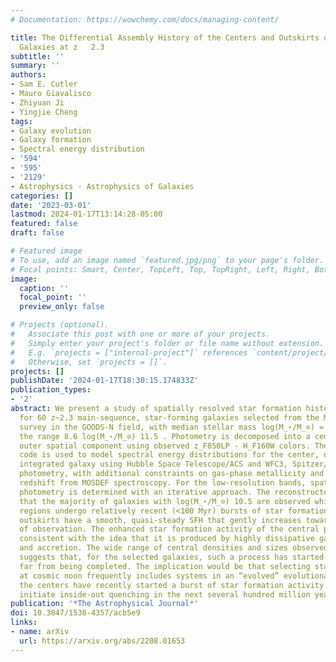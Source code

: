 ```yaml
---
# Documentation: https://wowchemy.com/docs/managing-content/

title: The Differential Assembly History of the Centers and Outskirts of Main-sequence
  Galaxies at z   2.3
subtitle: ''
summary: ''
authors:
- Sam E. Cutler
- Mauro Giavalisco
- Zhiyuan Ji
- Yingjie Cheng
tags:
- Galaxy evolution
- Galaxy formation
- Spectral energy distribution
- '594'
- '595'
- '2129'
- Astrophysics - Astrophysics of Galaxies
categories: []
date: '2023-03-01'
lastmod: 2024-01-17T13:14:28-05:00
featured: false
draft: false

# Featured image
# To use, add an image named `featured.jpg/png` to your page's folder.
# Focal points: Smart, Center, TopLeft, Top, TopRight, Left, Right, BottomLeft, Bottom, BottomRight.
image:
  caption: ''
  focal_point: ''
  preview_only: false

# Projects (optional).
#   Associate this post with one or more of your projects.
#   Simply enter your project's folder or file name without extension.
#   E.g. `projects = ["internal-project"]` references `content/project/deep-learning/index.md`.
#   Otherwise, set `projects = []`.
projects: []
publishDate: '2024-01-17T18:30:15.174833Z'
publication_types:
- '2'
abstract: We present a study of spatially resolved star formation histories (SFHs)
  for 60 z~2.3 main-sequence, star-forming galaxies selected from the MOSDEF spectroscopic
  survey in the GOODS-N field, with median stellar mass log(M_⋆/M_⊙) = 9.75 and spanning
  the range 8.6 log(M_⋆/M_⊙) 11.5 . Photometry is decomposed into a central and an
  outer spatial component using observed z_F850LP - H_F160W colors. The PROSPECTOR
  code is used to model spectral energy distributions for the center, outskirt, and
  integrated galaxy using Hubble Space Telescope/ACS and WFC3, Spitzer/IRAC, and ground-based
  photometry, with additional constraints on gas-phase metallicity and spectroscopic
  redshift from MOSDEF spectroscopy. For the low-resolution bands, spatially resolved
  photometry is determined with an iterative approach. The reconstructed SFHs indicate
  that the majority of galaxies with log(M_⋆/M_⊙) 10.5 are observed while their central
  regions undergo relatively recent (<100 Myr) bursts of star formation, whereas the
  outskirts have a smooth, quasi-steady SFH that gently increases toward the redshift
  of observation. The enhanced star formation activity of the central parts is broadly
  consistent with the idea that it is produced by highly dissipative gas compaction
  and accretion. The wide range of central densities and sizes observed in the sample
  suggests that, for the selected galaxies, such a process has started but is still
  far from being completed. The implication would be that selecting star-forming galaxies
  at cosmic noon frequently includes systems in an “evolved” evolutionary phase where
  the centers have recently started a burst of star formation activity that will likely
  initiate inside-out quenching in the next several hundred million years.
publication: '*The Astrophysical Journal*'
doi: 10.3847/1538-4357/acb5e9
links:
- name: arXiv
  url: https://arxiv.org/abs/2208.01653
---
```

